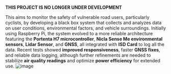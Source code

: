 **THIS PROJECT IS NO LONGER UNDER DEVELOPMENT**

This aims to monitor the safety of vulnerable road users, particularly cyclists, by developing a black box system that collects and analyzes data on user conditions, environmental factors, and vehicle surroundings.
Initially using Raspberry Pi, the system evolved to a more reliable architecture featuring the **Portenta H7 microcontroller**, **Nicla Sense Me environmental sensors**, **Lidar Sensor**, and **GNSS**, all integrated with **ISD Card** to log all the data.
Recent tests showed **improved responsiveness**, faster **GNSS fixes**, and reliable data logging, although further refinements are needed to stabilize **air quality readings** and optimize **power efficiency** for extended use.
![image](https://github.com/user-attachments/assets/fbe114f2-5a5a-453e-b1fc-f47785952601)
